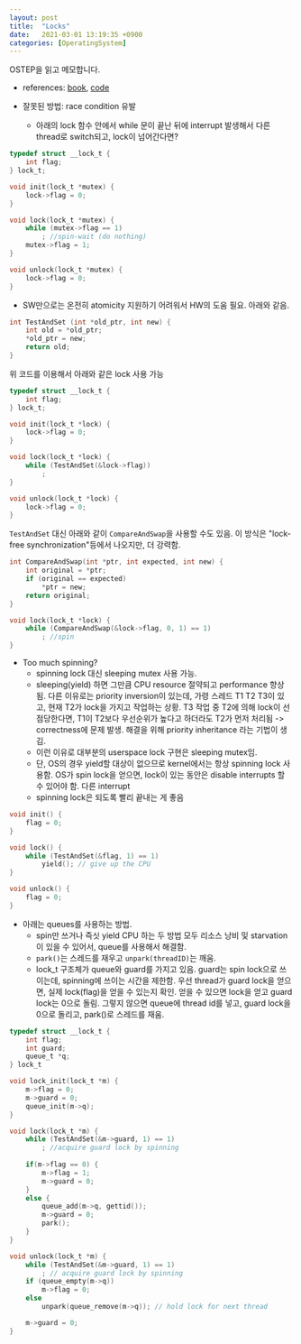 ```yaml
---
layout: post
title:  "Locks"
date:   2021-03-01 13:19:35 +0900
categories: [OperatingSystem]
---
```


OSTEP을 읽고 메모합니다.

- references: [book](), [code](https://github.com/remzi-arpacidusseau/ostep-code/tree/master/threads-locks)


- 잘못된 방법: race condition 유발
  - 아래의 lock 함수 안에서 while 문이 끝난 뒤에 interrupt 발생해서 다른 thread로 switch되고, lock이 넘어간다면? 

```C
typedef struct __lock_t {
    int flag;
} lock_t;

void init(lock_t *mutex) {
    lock->flag = 0;
}

void lock(lock_t *mutex) {
    while (mutex->flag == 1) 
        ; //spin-wait (do nothing)
    mutex->flag = 1;
}

void unlock(lock_t *mutex) {
    lock->flag = 0;
}
```

- SW만으로는 온전히 atomicity 지원하기 어려워서 HW의 도움 필요. 아래와 같음. 

```C
int TestAndSet (int *old_ptr, int new) {
    int old = *old_ptr;
    *old_ptr = new;
    return old;
}
```

위 코드를 이용해서 아래와 같은 lock 사용 가능

```C
typedef struct __lock_t {
    int flag;
} lock_t;

void init(lock_t *lock) {
    lock->flag = 0;
}

void lock(lock_t *lock) {
    while (TestAndSet(&lock->flag)) 
        ;
}

void unlock(lock_t *lock) {
    lock->flag = 0;
}
```

`TestAndSet` 대신 아래와 같이 `CompareAndSwap`을 사용할 수도 있음. 이 방식은 "lock-free synchronization"등에서 나오지만, 더 강력함. 


```C
int CompareAndSwap(int *ptr, int expected, int new) {
    int original = *ptr;
    if (original == expected)
        *ptr = new;
    return original;
}
```

```C
void lock(lock_t *lock) {
    while (CompareAndSwap(&lock->flag, 0, 1) == 1)
        ; //spin
}
```

- Too much spinning? 
  - spinning lock 대신 sleeping mutex 사용 가능. 
  - sleeping(yield) 하면 그만큼 CPU resource 절약되고 performance 향상됨. 다른 이유로는 priority inversion이 있는데, 가령 스레드 T1 T2 T3이 있고, 현재 T2가 lock을 가지고 작업하는 상황. T3 작업 중 T2에 의해 lock이 선점당한다면, T1이 T2보다 우선순위가 높다고 하더라도 T2가 먼저 처리됨 -> correctness에 문제 발생. 해결을 위해 priority inheritance 라는 기법이 생김. 
  - 이런 이유로 대부분의 userspace lock 구현은 sleeping mutex임. 
  - 단, OS의 경우 yield할 대상이 없으므로 kernel에서는 항상 spinning lock 사용함. OS가 spin lock을 얻으면, lock이 있는 동안은 disable interrupts 할 수 있어야 함. 다른 interrupt
  - spinning lock은 되도록 빨리 끝내는 게 좋음

```C
void init() {
    flag = 0;
}

void lock() {
    while (TestAndSet(&flag, 1) == 1)
        yield(); // give up the CPU
}

void unlock() {
    flag = 0;
}
```

- 아래는 queues를 사용하는 방법. 
  - spin만 쓰거나 즉싯 yield CPU 하는 두 방법 모두 리소스 낭비 및 starvation이 있을 수 있어서, queue를 사용해서 해결함. 
  - `park()`는 스레드를 재우고 `unpark(threadID)`는 깨움. 
  - lock_t 구조체가 queue와 guard를 가지고 있음. guard는 spin lock으로 쓰이는데, spinning에 쓰이는 시간을 제한함. 우선 thread가 guard lock을 얻으면, 실제 lock(flag)을 얻을 수 있는지 확인. 얻을 수 있으면 lock을 얻고 guard lock는 0으로 돌림. 그렇지 않으면 queue에 thread id를 넣고, guard lock을 0으로 돌리고, park()로 스레드를 재움. 
  

```C
typedef struct __lock_t {
    int flag;
    int guard;
    queue_t *q;
} lock_t

void lock_init(lock_t *m) {
    m->flag = 0;
    m->guard = 0;
    queue_init(m->q);
}

void lock(lock_t *m) {
    while (TestAndSet(&m->guard, 1) == 1)
        ; //acquire guard lock by spinning
    
    if(m->flag == 0) {
        m->flag = 1;
        m->guard = 0;
    }
    else {
        queue_add(m->q, gettid());
        m->guard = 0;
        park();
    }
}

void unlock(lock_t *m) {
    while (TestAndSet(&m->guard, 1) == 1)
        ; // acquire guard lock by spinning
    if (queue_empty(m->q)) 
        m->flag = 0;
    else
        unpark(queue_remove(m->q)); // hold lock for next thread

    m->guard = 0;
}
```